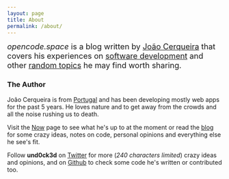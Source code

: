 ```yaml
---
layout: page
title: About
permalink: /about/
---
```


<div style="font-size: 130%; margin-bottom: 1.5rem">
  <em>opencode.space</em> is a blog written by <a href="#the-author">João Cerqueira</a> that
  covers his experiences on <a href="/categories/code">software development</a> and other <a href="/categories/random">random topics</a> he
  may find worth sharing.
</div>

### The Author

João Cerqueira is from [Portugal](https://en.wikipedia.org/wiki/Portugal) and has been developing mostly web apps for the past 5 years. He loves
nature and to get away from the crowds and all the noise rushing us to death.

Visit the [Now](/now) page to see what he's up to at the moment or read the [blog](/)
for some crazy ideas, notes on code, personal opinions and everything else he see's fit.

Follow **und0ck3d** on [Twitter](https://twitter.com/und0ck3d) for more (*240 characters limited*) crazy ideas and opinions,
and on [Github](http://github.com/und0ck3d) to check some code he's written or contributed too.
